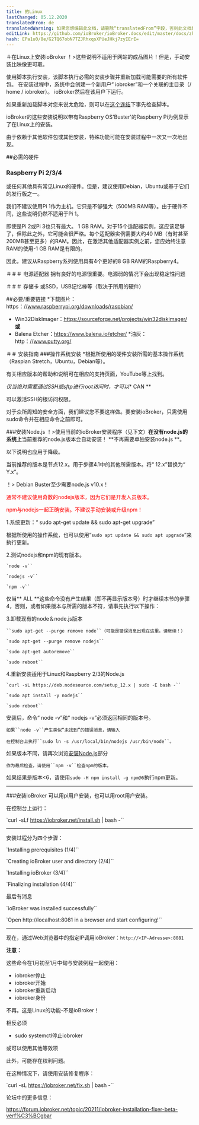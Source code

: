 ```yaml
---
title: 的Linux
lastChanged: 05.12.2020
translatedFrom: de
translatedWarning: 如果您想编辑此文档，请删除“translatedFrom”字段，否则此文档将再次自动翻译
editLink: https://github.com/ioBroker/ioBroker.docs/edit/master/docs/zh-cn/install/linux.md
hash: EPa1u0/8e/G2TQ67obN7TZJRhxqsXPUeJHkj7zyIErE=
---
```

＃在Linux上安装ioBroker
！>这些说明不适用于网站的成品图片！但是，手动安装比映像更可取。

使用脚本执行安装，该脚本执行必需的安装步骤并重新加载可能需要的所有软件包。
在安装过程中，系统中会创建一个新用户“ iobroker”和一个关联的主目录（/ home / iobroker）。
ioBroker然后在该用户下运行。

如果重新加载脚本对您来说太危险，则可以在[这个连结](https://raw.githubusercontent.com/ioBroker/ioBroker/stable-installer/installer.sh)下事先检查脚本。

ioBroker的这些安装说明以带有Raspberry OS'Buster'的Raspberry Pi为例显示了在Linux上的安装。

由于依赖于其他软件包或其他安装，特殊功能可能在安装过程中一次又一次地出现。

##必需的硬件
### Raspberry Pi 2/3/4
或任何其他具有常见Linux的硬件。但是，建议使用Debian，Ubuntu或基于它们的发行版之一。

我们不建议使用Pi 1作为主机。它只是不够强大（500MB RAM等）。由于硬件不同，这些说明仍然不适用于Pi 1。

即使是Pi 2或Pi 3也只有最大。 1 GB RAM。对于15个适配器实例，这应该足够了，但除此之外，它可能会很严格。每个适配器实例需要大约40 MB（有时甚至200MB甚至更多）的RAM。因此，在激活其他适配器实例之前，您应始终注意RAM的使用-1 GB RAM是有限的。

因此，建议从Raspberry系列使用具有4个更好的8 GB RAM的Raspberry4。

＃＃＃ 电源适配器
拥有良好的电源很重要。电源弱的情况下会出现稳定性问题

＃＃＃ 存储卡
或SSD，USB记忆棒等（取决于所用的硬件）

##必要/重要链接
*下载图片：https：//www.raspberrypi.org/downloads/raspbian/
* Win32DiskImager：https://sourceforge.net/projects/win32diskimager/ **或**
* Balena Etcher：https://www.balena.io/etcher/
*油灰：http：//www.putty.org/

＃＃ 安装指南
###操作系统安装
*根据所使用的硬件安装所需的基本操作系统（Raspian Stretch，Ubuntu，Debian等）。

有关相应版本的帮助和说明可在相应的支持页面，YouTube等上找到。

*仅当绝对需要通过SSH或sftp进行root访问时，才可以** CAN **

可以激活SSH的根访问权限。

对于众所周知的安全方面，我们建议您不要这样做。要安装ioBroker，只需使用sudo命令并在相应命令之前即可。

###安装Node.js
！>使用当前的ioBroker安装程序（见下文）**在没有node.js的系统上**当前推荐的node.js版本会自动安装！ **不再需要单独安装node.js **。

以下说明也应用于降级。

当前推荐的版本是节点12.x。用于步骤4.1中的其他所需版本。将“ 12.x”替换为“ Y.x”。

！> Debian Buster至少需要node.js v10.x！

<span style="color:red">通常不建议使用奇数的nodejs版本，因为它们是开发人员版本。</span>

<span style="color:red">npm与nodejs一起正确安装。不建议手动安装或升级npm！</span>

1.系统更新：“ sudo apt-get update && sudo apt-get upgrade”

根据所使用的操作系统，也可以使用“`sudo apt update && sudo apt upgrade`”来执行更新。

2.测试nodejs和npm的现有版本。

    `node -v``

    `nodejs -v``

    `npm -v``

仅当** ALL **这些命令没有产生结果（即不再显示版本号）时才继续本节的步骤4，否则，或者如果版本与所需的版本不符，请事先执行以下操作：

3.卸载现有的node＆node.js版本

    ``sudo apt-get --purge remove node``（可能是错误消息出现在这里。请继续！）

    `sudo apt-get --purge remove nodejs``

    `sudo apt-get autoremove``

    `sudo reboot``

4.重新安装适用于Linux和Raspberry 2/3的Node.js

    `curl -sL https://deb.nodesource.com/setup_12.x | sudo -E bash -``

    `sudo apt install -y nodejs``

    `sudo reboot``

安装后，命令“ node -v”和“ nodejs -v”必须返回相同的版本号。

    如果``node -v``产生类似“未找到”的错误消息，请输入

    在控制台上执行``sudo ln -s /usr/local/bin/nodejs /usr/bin/node``。

如果版本不同，请再次浏览[安装Node.js](#installation-nodejs)部分

    作为最后检查，请使用``npm -v``检查npm的版本。

如果结果是版本<6，请使用``sudo -H npm install -g npm@6``执行npm更新。

---

###安装ioBroker
可以用pi用户安装，也可以用root用户安装。

在控制台上运行：

`curl -sLf https://iobroker.net/install.sh | bash -``

---

安装过程分为四个步骤：

`Installing prerequisites (1/4)``

`Creating ioBroker user and directory (2/4)``

`Installing ioBroker (3/4)``

`Finalizing installation (4/4)``

最后有消息

`ioBroker was installed successfully``

`Open http://localhost:8081 in a browser and start configuring!``

---

现在，通过Web浏览器中的指定IP调用ioBroker：``http://<IP-Adresse>:8081``

**注意：**

这些命令在1月初至1月中旬与安装例程一起使用：

* iobroker停止
* iobroker开始
* iobroker重新启动
* iobroker身份

不再。这是Linux的功能-不是ioBroker！

相反必须

* sudo systemctl停止iobroker

或可以使用其他等效项

此外，可能存在权利问题。

在这种情况下，请使用安装修复程序：

`curl -sL https://iobroker.net/fix.sh | bash -``

论坛中的更多信息：

https://forum.iobroker.net/topic/20211/iobroker-installation-fixer-beta-verf%C3%BCgbar
